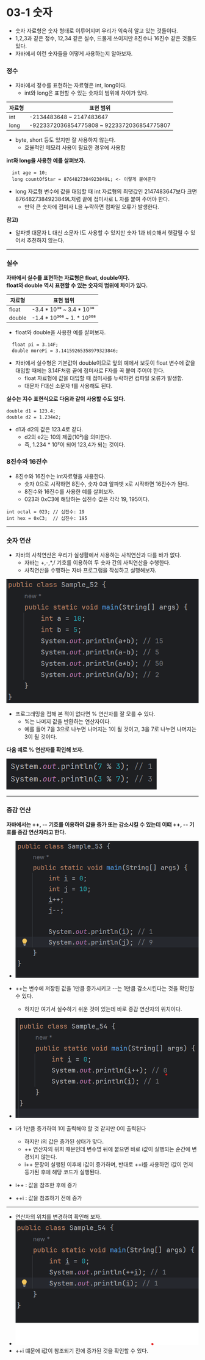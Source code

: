 # 03-1 숫자
* 숫자 자료형은 숫자 형태로 이루어지며 우리가 익숙히 알고 있는 것들이다.
* 1,2,3과 같은 정수, 12,34 같은 실수, 드물게 쓰이지만 8진수나 16진수 같은 것들도 있다.
* 자바에서 이런 숫자들을 어떻게 사용하는지 알아보자.

### 정수
* 자바에서 정수를 표현하는 자료형은 int, long이다.
  - int와 long은 표현할 수 있는 숫자의 범위에 차이가 있다.

| 자료형 | 표현 범위                                       |
|---|---------------------------------------------|
|int| -2134483648 ~ 2147483647                    |
|long| -9223372036854775808 ~ 9223372036854775807  |
* byte, short 등도 있지만 잘 사용하지 않는다.
  - 효율적인 메모리 사용이 필요한 경우에 사용함

<b>int와 long을 사용한 예를 살펴보자.</b>
```
  int age = 10;
  long countOfStar = 8764827384923849L; <- 이렇게 붙여준다
```
* long 자료형 변수에 값을 대입할 때 int 자료형의 최댓값인 2147483647보다 크면 8764827384923849L처럼 끝에 접미사로 L 자를 붙여 주어야 한다.
  - 만약 큰 숫자에 접미사 L을 누락하면 컴파일 오류가 발생한다.<br>

<b>참고)</b>
* 알파벳 대문자 L 대신 소문자 I도 사용할 수 있지만 숫자 1과 비슷해서 헷갈릴 수 있어서 추천하지 않는다.
---
### 실수
<b> 자바에서 실수를 표현하는 자료형은 float, double이다.<br></b>
<b> float와 double 역시 표현할 수 있는 숫자의 범위에 차이가 있다.</b>

| 자료형 | 표현 범위 |
|---|---|
|float|-3.4 * 10³⁸ ~ 3.4 * 10³⁸|
|double|-1.4 * 10³⁰⁸ ~ 1. * 10³⁰⁸|
* float와 double을 사용한 예를 살펴보자.
```
  float pi = 3.14F;
  double morePi = 3.14159265358979323846;
```
* 자바에서 실수형은 기본값이 double이므로 앞의 예에서 보듯이 float 변수에 값을 대입할 때에는 3.14F처럼 끝에 접미사로 F자를 꼭 붙여 주어야 한다.
  - float 자료형에 값을 대입할 때 접미사를 누락하면 컴파일 오류가 발생함.
  - 대문자 F대신 소문자 f를 사용해도 된다.

<b> 실수는 지수 표현식으로 다음과 같이 사용할 수도 있다.</b>

```
double d1 = 123.4;
double d2 = 1.234e2;
```
* d1과 d2의 값은 123.4로 같다.
  - d2의 e2는 10의 제곱(10²)을 의미한다.
  - 즉, 1.234 * 10²이 되어 123,4가 되는 것이다.

### 8진수와 16진수
* 8진수와 16진수는 int자료형을 사용한다.
  - 숫자 0으로 시작하면 8진수, 숫자 0과 알파벳 x로 시작하면 16진수가 된다.
  - 8진수와 16진수를 사용한 예를 살펴보자.
  - 023과 0xC3에 해당하는 십진수 값은 각각 19, 195이다.
```
int octal = 023; // 십진수: 19
int hex = 0xC3;  // 십진수: 195
```
---
### 숫자 연산
* 자바의 사칙연산은 우리가 실생활에서 사용하는 사칙연산과 다를 바가 없다.
  - 자바는 +,-,*,/ 기호를 이용하여 두 숫자 간의 사칙연산을 수행한다.
  - 사칙연산을 수행하는 자바 프로그램을 작성하고 실행해보자.

![img.png](img.png)

* 프로그래밍을 접해 본 적이 없다면 % 연산자를 잘 모를 수 있다.
  - %는 나머지 값을 반환하는 연산자이다.
  - 예를 들어 7을 3으로 나누면 나머지는 1이 될 것이고, 3을 7로 나누면 나머지는 3이 될 것이다.

<b>다음 예로 % 연산자를 확인해 보자.</b>

![img_1.png](img_1.png)

---
### 증감 연산
<b>자바에서는 ++, -- 기호를 이용하여 값을 증가 또는 감소시킬 수 있는데 이떄 ++, -- 기호를 증감 연산자라고 한다.</b>
* ![img_2.png](img_2.png)


* ++는 변수에 저장된 값을 1만큼 증가시키고 --는 1만큼 감소시킨다는 것을 확인할 수 있다.
  - 하지만 여기서 실수하기 쉬운 것이 있는데 바로 증감 연산자의 위치이다.
* ![img_4.png](img_4.png)
* i가 1만큼 증가하여 1이 출력해야 할 것 같지만 0이 출력된다
  - 하지만 i의 값은 증가된 상태가 맞다.
  - ++ 연산자의 위치 때문인데 변수명 뒤에 붙으면 바로 i값이 실행되는 순간에 변경되지 않는다.
  - i++ 문장이 실행된 이후에 i값이 증가하며, 반대로 ++i를 사용하면 i값이 먼저 등가된 후에 해당 코드가 실행된다.
* i++ : 값을 참조한 후에 증가 
* ++i : 값을 참조하기 전에 증가
---

* 연산자의 위치를 변경하여 확인해 보자.
* ![img_3.png](img_3.png)
* ++i 떄문에 i값이 참조되기 전에 증가된 것을 확인할 수 있다.